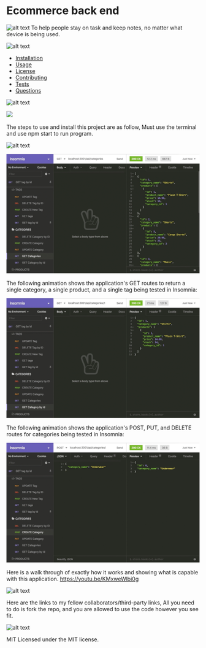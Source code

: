 # Ecommerce back end

  ![alt text](https://img.shields.io/badge/Description-blue)
  To help people stay on task and keep notes,
   no matter what device is being used.
  


  ![alt text](https://img.shields.io/badge/TableofContents-purple)

- [Installation](#installation)
- [Usage](#usage)
- [License](#license)
- [Contributing](#contributing)
- [Tests](#tests)
- [Questions](#questions)

![alt text](https://img.shields.io/badge/Installation-red)

<img src="https://img.youtube.com/vi/UCWXHD9vWjQ/maxresdefault.jpg" width="50%">


The steps to use and install this project are as follow, Must use the terminal and use npm start to run program.

![alt text](https://img.shields.io/badge/Usage-green)


![In Insomnia, the user tests “GET tags,” “GET Categories,” and “GET All Products.”.](./Assets/13-orm-homework-demo-01.gif)

The following animation shows the application's GET routes to return a single category, a single product, and a single tag being tested in Insomnia:

![In Insomnia, the user tests “GET tag by id,” “GET Category by ID,” and “GET One Product.”](./Assets/13-orm-homework-demo-02.gif)

The following animation shows the application's POST, PUT, and DELETE routes for categories being tested in Insomnia:

![In Insomnia, the user tests “DELETE Category by ID,” “CREATE Category,” and “UPDATE Category.”](./Assets/13-orm-homework-demo-03.gif)

Here is a walk through of exactly how it works and showing what is capable with this application.
https://youtu.be/KMxweWlbi0g

![alt text](https://img.shields.io/badge/Credits-blue)

Here are the links to my fellow collaborators/third-party links, All you need to do is fork the repo, and you are allowed to use the code however you see fit.

![alt text](https://img.shields.io/badge/License-green)

MIT
Licensed under the MIT license.
